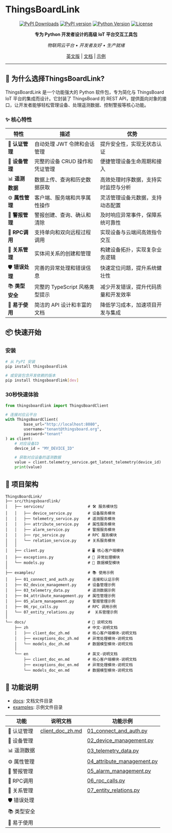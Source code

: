 # ThingsBoardLink

<div align="center">

[![PyPI Downloads](https://static.pepy.tech/badge/thingsboardlink)](https://pepy.tech/projects/thingsboardlink)
[![PyPI version](https://badge.fury.io/py/thingsboardlink.svg)](https://badge.fury.io/py/thingsboardlink)
[![Python Version](https://img.shields.io/pypi/pyversions/thingsboardlink.svg)](https://pypi.org/project/thingsboardlink/)
[![License](https://img.shields.io/badge/license-MIT-green.svg)](LICENSE.txt)

**专为 Python 开发者设计的高级 IoT 平台交互工具包**

*物联网云平台 • 开发者友好 • 生产就绪*

[英文版](README.md)  | [文档]() | [示例](examples)

</div>

---

## 🚀 为什么选择ThingsBoardLink?

ThingsBoardLink 是一个功能强大的 Python 软件包，专为简化与 ThingsBoard IoT 平台的集成而设计。它封装了 ThingsBoard 的 REST API，提供面向对象的接口，让开发者能够轻松管理设备、处理遥测数据、控制警报等核心功能。

### ✨ 核心特性

| 特性           | 描述                    | 优势                 |
|--------------|-----------------------|--------------------|
| 🔐 **认证管理**  | 自动处理 JWT 令牌和会话管理      | 提升安全性，实现无状态认证      |
| 📱 **设备管理**  | 完整的设备 CRUD 操作和凭证管理    | 便捷管理设备生命周期和接入      |
| 📊 **遥测数据**  | 数据上传、查询和历史数据获取        | 高效处理时序数据，支持实时监控与分析 |
| ⚙️ **属性管理**  | 客户端、服务端和共享属性操作        | 灵活管理设备元数据，支持动态配置   |
| 🚨 **警报管理**  | 警报创建、查询、确认和清除         | 及时响应异常事件，保障系统可靠性   |
| 🔄 **RPC调用** | 支持单向和双向远程过程调用         | 实现设备与云端间高效指令交互     |
| 🔗 **关系管理**  | 实体间关系的创建和管理           | 构建设备拓扑，实现复杂业务逻辑    |
| 🛡️ **错误处理** | 完善的异常处理和错误信息          | 快速定位问题，提升系统健壮性     |
| 📚 **类型安全**  | 完整的 TypeScript 风格类型提示 | 减少开发错误，提升代码质量和开发效率 |
| 🚀 **易于使用**  | 简洁的 API 设计和丰富的文档      | 降低学习成本，加速项目开发与集成   |

## 📦 快速开始

### 安装

```bash
# 从 PyPI 安装
pip install thingsboardlink

# 或安装包含开发依赖的版本
pip install thingsboardlink[dev]
```

### 30秒快速体验

```python
from thingsboardlink import ThingsBoardClient

# 连接对应云平台
with ThingsBoardClient(
        base_url="http://localhost:8080",
        username="tenant@thingsboard.org",
        password="tenant"
) as client:
    # 对应设备ID
    device_id = "MY_DEVICE_ID"

    # 获取对应设备的遥测数据
    value = client.telemetry_service.get_latest_telemetry(device_id)
    print(value)
```

## 📁 项目架构

```
ThingsBoardLink/
├── src/thingsboardlink/
│   ├── services/                   # 🛠️ 服务模块包
│   │   ├── device_service.py       # 设备服务模块
│   │   ├── telemetry_service.py    # 遥测服务模块
│   │   ├── attribute_service.py    # 属性服务模块
│   │   ├── alarm_service.py        # 警报服务模块
│   │   ├── rpc_service.py          # RPC 服务模块
│   │   └── relation_service.py     # 关系服务模块
│   │
│   ├── client.py                   # 🖥️ 核心客户端模块
│   ├── exceptions.py               # 🔧 异常处理模块
│   └── models.py                   # 🚚 数据模型模块
│
├── examples/                       # 📚 使用示例
│   ├── 01_connect_and_auth.py      # 连接和认证示例
│   ├── 02_device_management.py     # 设备管理示例
│   ├── 03_telemetry_data.py        # 遥测数据示例
│   ├── 04_attribute_management.py  # 属性管理示例
│   ├── 05_alarm_management.py      # 警报管理示例
│   ├── 06_rpc_calls.py             # RPC 调用示例
│   └── 07_entity_relations.py      #  关系管理示例
│
└── docs/                           # 📜 说明文档
    ├── zh                          # 中文-说明文档
    │   ├── client_doc_zh.md        # 核心客户端模块-说明文档
    │   ├── exceptions_doc_zh.md    # 异常处理模块-说明文档
    │   └── models_doc_zh.md        # 数据模型模块-说明文档
    │
    └── en                          # 英文-说明文档
        ├── client_doc_en.md        # 核心客户端模块-说明文档
        ├── exceptions_doc_en.md    # 异常处理模块-说明文档
        └── models_doc_en.md        # 数据模型模块-说明文档
```

## 🎃 功能说明

- [docs](docs): 文档文件目录
- [examples](examples): 示例文件目录

| 功能       | 说明文档                                         | 功能示例                                                              |
|----------|----------------------------------------------|-------------------------------------------------------------------|
| 🔐 认证管理  | [client_doc_zh.md](docs/zh/client_doc_zh.md) | [01_connect_and_auth.py](examples/01_connect_and_auth.py)         |
| 📱 设备管理  |                                              | [02_device_management.py](examples/02_device_management.py)       |
| 📊 遥测数据  |                                              | [03_telemetry_data.py](examples/03_telemetry_data.py)             |
| ⚙️ 属性管理  |                                              | [04_attribute_management.py](examples/04_attribute_management.py) |
| 🚨 警报管理  |                                              | [05_alarm_management.py](examples/05_alarm_management.py)         |
| 🔄 RPC调用 |                                              | [06_rpc_calls.py](examples/06_rpc_calls.py)                       |
| 🔗 关系管理  |                                              | [07_entity_relations.py](examples/07_entity_relations.py)         |
| 🛡️ 错误处理 |                                              |                                                                   |
| 📚 类型安全  |                                              |                                                                   |
| 🚀 易于使用  |                                              |                                                                   |

